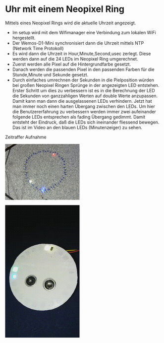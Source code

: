 Uhr mit einem Neopixel Ring
===========================

Mittels eines Neopixel Rings wird die aktuelle Uhrzeit angezeigt.

 - Im setup wird mit dem Wifimanager eine Verbindung zum lokalen WiFi hergestellt.
 - Der Wemos-D1-Mini synchronisiert dann die Uhrzeit mittels NTP (Network Time Protokoll)
 - Es wird dann die Uhrzeit in Hour,Minute,Second,usec zerlegt. Diese werden dann auf die 24 LEDs im Neopixel Ring umgerechnet.
 - Zuerst werden alle Pixel auf die Hintergrundfarbe gesetzt.
 - Danach werden die passenden Pixel in den passenden Farben für die Stunde,Minute und Sekunde gesetzt.
 - Durch einfaches umrechnen der Sekunden in die Pielposition würden bei großen Neopixel Ringen Sprünge in der angezeigten LED entstehen.
   Erster Schritt um dies zu verbessern ist es in die Berechnung der LED die Sekunden von ganzzahligen Werten auf double Werte anzupassen. 
   Damit kann man dann die ausgelassenen LEDs verhindern. Jetzt hat man immer noch einen harten Übergang zwischen den LEDs.
   Um hier die Benutzererfahrung zu verbessern werden immer zwei aufeinander folgende LEDs entsprechen als fading Übergang gedimmt. 
   Damit entsteht der Eindruck, daß die LEDs sich ineinander fliessend bewegen. Das ist im Video an den blauen LEDs (Minutenzeiger) zu sehen. 
  
Zeitraffer Aufnahme

![Clock Demo with wired Neopixel](img/Clock-Neopixel-x8-1.gif)

![Clock](img/clock-neopixel.gif)
